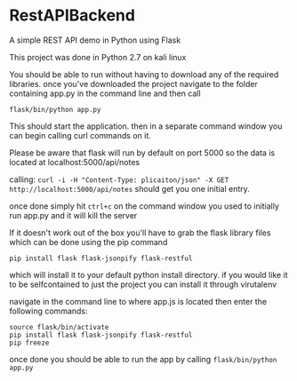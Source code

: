 # RestAPIBackend
A simple REST API demo in Python using Flask

This project was done in Python 2.7 on kali linux

You should be able to run without having to download any of the required libraries. once you've downloaded the project navigate to the folder containing app.py in the command line and then call 

`flask/bin/python app.py`

This should start the application. then in a separate command window you can begin calling curl commands on it. 

Please be aware that flask will run by default on port 5000 so the data is located at localhost:5000/api/notes

calling:
```curl -i -H "Content-Type: plicaiton/json" -X GET http://localhost:5000/api/notes```
should get you one initial entry.

once done simply hit `ctrl+c` on the command window you used to initially run app.py and it will kill the server

If it doesn't work out of the box you'll have to grab the flask library files which can be done using the pip command

`pip install flask flask-jsonpify flask-restful` 

which will install it to your default python install directory. if you would like it to be selfcontained to just the project you can install it through virutalenv

navigate in the command line to where app.js is located then enter the following commands:

```virtualenv flask
source flask/bin/activate
pip install flask flask-jsonpify flask-restful
pip freeze
```

once done you should be able to run the app by calling `flask/bin/python app.py`
